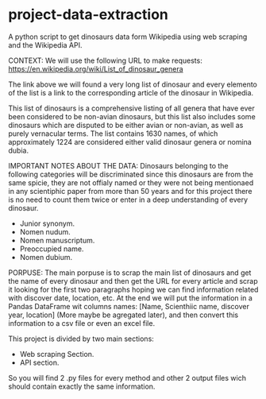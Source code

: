 # project-data-extraction
A python script to get dinosaurs data form Wikipedia using web scraping and the Wikipedia API.

CONTEXT:
We will use the following URL to make requests:
https://en.wikipedia.org/wiki/List_of_dinosaur_genera

The link above we will found a very long list of dinosaur and every elemento of the list is a link to the corresponding article of the dinosaur in Wikipedia.

This list of dinosaurs is a comprehensive listing of all genera that have ever been considered to be non-avian dinosaurs, but this list also includes some dinosaurs which are disputed to be either avian or non-avian, as well as purely vernacular terms. The list contains 1630 names, of which approximately 1224 are considered either valid dinosaur genera or nomina dubia.

IMPORTANT NOTES ABOUT THE DATA:
Dinosaurs belonging to the following categories will be discriminated since this dinosaurs are from the same spicie, they are not offialy named or they were not being mentionaed in any scientiphic paper from more than 50 years and for this project there is no need to count them twice or enter in a deep understanding of every dinosaur. 
  - Junior synonym.
  - Nomen nudum. 
  - Nomen manuscriptum.
  - Preoccupied name.
  - Nomen dubium.
  
PORPUSE:
The main porpuse is to scrap the main list of dinosaurs and get the name of every dinosaur and then get the URL for every article and scrap it looking for the first two paragraphs hoping we can find information related with discover date, location, etc. At the end we will put the information in a Pandas DataFrame wit columns names: [Name, Scienthiic name, discover year, location] (More maybe be agregated later), and then convert this information to a csv file or even an excel file.

This project is divided by two main sections:

  - Web scraping Section.
  - API section.

So you will find 2 .py files for every method and other 2 output files wich should contain exactly the same information.
